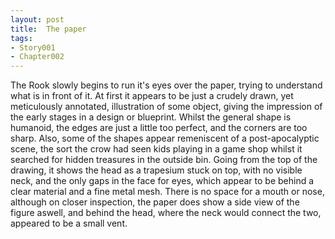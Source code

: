 ```yaml
---
layout: post
title:  The paper
tags:
- Story001
- Chapter002
---
```


The Rook slowly begins to run it's eyes over the paper, trying to understand what is in front of it.  At first it appears to be just a crudely drawn, yet meticulously annotated, illustration of some object, giving the impression of the early stages in a design or blueprint.  Whilst the general shape is humanoid, the edges are just a little too perfect, and the corners are too sharp.  Also, some of the shapes appear remeniscent of a post-apocalyptic scene, the sort the crow had seen kids playing in a game shop whilst it searched for hidden treasures in the outside bin.  Going from the top of the drawing, it shows the head as a trapesium stuck on top, with no visible neck, and the only gaps in the face for eyes, which appear to be behind a clear material and a fine metal mesh.  There is no space for a mouth or nose, although on closer inspection, the paper does show a side view of the figure aswell, and behind the head, where the neck would connect the two, appeared to be a small vent.
